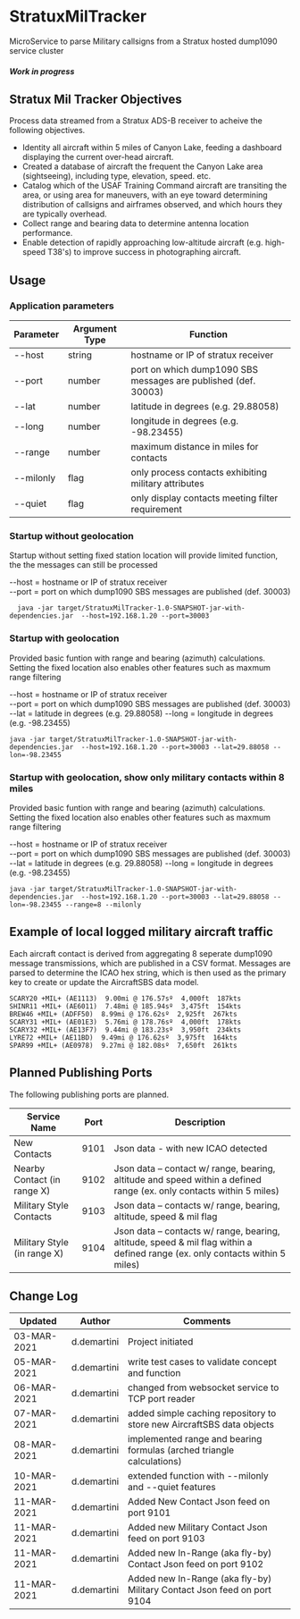 # StratuxMilTracker
MicroService to parse Military callsigns from a Stratux hosted dump1090 service cluster 

#### *Work in progress*

## Stratux Mil Tracker Objectives 
Process data streamed from a Stratux ADS-B receiver to acheive the following objectives.
* Identity all aircraft within 5 miles of Canyon Lake, feeding a dashboard displaying the current over-head aircraft.
* Created a database of aircraft the frequent the Canyon Lake area (sightseeing), including type, elevation, speed. etc.
* Catalog which of the USAF Training Command aircraft are transiting the area, or using area for maneuvers, with an eye
toward determining distribution of callsigns and airframes observed, and which hours they are typically overhead.
* Collect range and bearing data to determine antenna location performance.
* Enable detection of rapidly approaching low-altitude aircraft (e.g. high-speed T38's) to improve success in photographing aircraft.


## Usage

### Application parameters
| Parameter | Argument Type | Function |
| --- | --- | ---|
| --host | string | hostname or IP of stratux receiver  |
| --port | number | port on which dump1090 SBS messages are published (def. 30003)  | 
| --lat | number | latitude in degrees  (e.g. 29.88058)  |
| --long | number | longitude in degrees (e.g. -98.23455) |
| --range | number | maximum distance in miles for contacts |
| --milonly | flag | only process contacts exhibiting military attributes |
| --quiet | flag | only display contacts meeting filter requirement |


### Startup without geolocation
Startup without setting fixed station location will provide limited function, the the messages can still be processed

  --host =  hostname or IP of stratux receiver  
  --port =  port on which dump1090 SBS messages are published (def. 30003)   

      java -jar target/StratuxMilTracker-1.0-SNAPSHOT-jar-with-dependencies.jar  --host=192.168.1.20 --port=30003


### Startup with geolocation
Provided basic funtion with range and bearing (azimuth) calculations.  Setting the fixed location also enables other features such as maxmum range filtering

  --host =  hostname or IP of stratux receiver  
  --port =  port on which dump1090 SBS messages are published (def. 30003)  
  --lat = latitude in degrees  (e.g. 29.88058)
  --long = longitude in degrees (e.g. -98.23455)

    java -jar target/StratuxMilTracker-1.0-SNAPSHOT-jar-with-dependencies.jar  --host=192.168.1.20 --port=30003 --lat=29.88058 --lon=-98.23455 

### Startup with geolocation, show only military contacts within 8 miles
Provided basic funtion with range and bearing (azimuth) calculations.  Setting the fixed location also enables other features such as maxmum range filtering
  
  --host =  hostname or IP of stratux receiver  
  --port =  port on which dump1090 SBS messages are published (def. 30003)  
  --lat = latitude in degrees  (e.g. 29.88058)
  --long = longitude in degrees (e.g. -98.23455)

    java -jar target/StratuxMilTracker-1.0-SNAPSHOT-jar-with-dependencies.jar  --host=192.168.1.20 --port=30003 --lat=29.88058 --lon=-98.23455 --range=8 --milonly 
  
## Example of local logged military aircraft traffic

Each aircraft contact is derived from aggregating 8 seperate dump1090 message transmissions, which are published in a CSV format.
Messages are parsed to determine the ICAO hex string, which is then used as the primary key to create 
or update the AircraftSBS data model.   

    SCARY20 +MIL+ (AE1113)  9.00mi @ 176.57sº  4,000ft  187kts
    SHINR11 +MIL+ (AE6011)  7.48mi @ 185.94sº  3,475ft  154kts
    BREW46 +MIL+ (ADFF50)  8.99mi @ 176.62sº  2,925ft  267kts
    SCARY31 +MIL+ (AE01E3)  5.76mi @ 178.76sº  4,000ft  178kts
    SCARY32 +MIL+ (AE13F7)  9.44mi @ 183.23sº  3,950ft  234kts
    LYRE72 +MIL+ (AE11BD)  9.49mi @ 176.62sº  3,975ft  164kts
    SPAR99 +MIL+ (AE0978)  9.27mi @ 182.08sº  7,650ft  261kts


## Planned Publishing Ports
The following publishing ports are planned.

|Service Name|Port|Description|
|--- |--- |--- |
|New Contacts | 9101 | Json data - with new ICAO  detected |
|Nearby Contact (in range X) | 9102 | Json data – contact w/ range, bearing, altitude and speed within a defined range (ex.  only contacts within 5 miles) |
|Military Style Contacts | 9103 | Json data – contacts w/ range, bearing, altitude, speed & mil flag |
|Military Style (in range X) | 9104 | Json data – contacts w/ range, bearing, altitude, speed & mil flag within a defined range (ex.  only contacts within 5 miles) |


## Change Log
| Updated | Author | Comments |
| --- | --- |--- |
| 03-MAR-2021 | d.demartini | Project initiated |
| 05-MAR-2021 | d.demartini | write test cases to validate concept and function | 
| 06-MAR-2021 | d.demartini | changed from websocket service to TCP port reader |
| 07-MAR-2021 | d.demartini | added simple caching repository to store new AircraftSBS data objects |
| 08-MAR-2021 | d.demartini | implemented range and bearing formulas (arched triangle calculations) | 
| 10-MAR-2021 | d.demartini | extended function with --milonly and --quiet features | 
| 11-MAR-2021 | d.demartini | Added New Contact Json feed on port 9101 |
| 11-MAR-2021 | d.demartini | Added new Military Contact Json feed on port 9103 |
| 11-MAR-2021 | d.demartini | Added new In-Range (aka fly-by) Contact Json feed on port 9102 |
| 11-MAR-2021 | d.demartini | Added new In-Range (aka fly-by) Military Contact Json feed on port 9104 |


